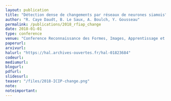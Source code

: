 ```yaml
---
layout: publication
title: "Détection dense de changements par réseaux de neurones siamois"
author: "R. Caye Daudt, B. Le Saux, A. Boulch, Y. Gousseau"
permalink: /publications/2018_rfiap_change
date: 2018-01-01
type: conference
venue: "Conference Reconnaissance des Formes, Images, Apprentissage et Perception, RFIAP"
paperurl: 
arxivurl: 
halurl: "https://hal.archives-ouvertes.fr/hal-01823684"
codeurl: 
mediumurl: 
blogurl: 
pdfurl: 
slidesurl: 
teaser: "/files/2018-ICIP-change.png"
note:
noteimportant: 
---			
```

				


